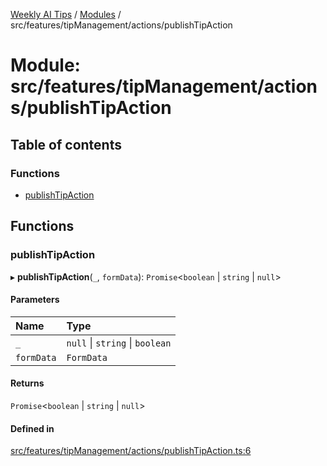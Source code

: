 [Weekly AI Tips](../README.md) / [Modules](../modules.md) / src/features/tipManagement/actions/publishTipAction

# Module: src/features/tipManagement/actions/publishTipAction

## Table of contents

### Functions

- [publishTipAction](src_features_tipManagement_actions_publishTipAction.md#publishtipaction)

## Functions

### publishTipAction

▸ **publishTipAction**(`_`, `formData`): `Promise`\<`boolean` \| `string` \| ``null``\>

#### Parameters

| Name | Type |
| :------ | :------ |
| `_` | ``null`` \| `string` \| `boolean` |
| `formData` | `FormData` |

#### Returns

`Promise`\<`boolean` \| `string` \| ``null``\>

#### Defined in

[src/features/tipManagement/actions/publishTipAction.ts:6](https://github.com/alexsoyes/weekly-ai-tips/blob/8e6b4ae946047053b809d45f37efccbb35947373/src/features/tipManagement/actions/publishTipAction.ts#L6)
